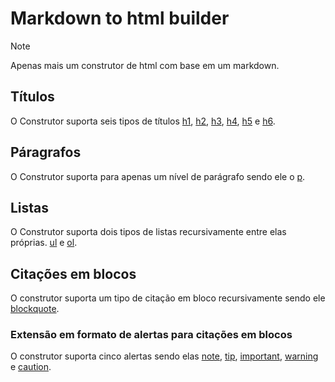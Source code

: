 # Markdown to html builder

>[!NOTE]
>Apenas mais um construtor de html com base em um markdown.

## Títulos
O Construtor suporta seis tipos de títulos 
[h1](/h1/README.md),
[h2](/h2/README.md),
[h3](/h3/README.md),
[h4](/h4/README.md),
[h5](/h5/README.md) e 
[h6](/h6/README.md).

## Páragrafos
O Construtor suporta para apenas um nível de parágrafo sendo ele o 
[p](/p).

## Listas
O Construtor suporta dois tipos de listas recursivamente entre elas próprias.
[ul](/ul/README.md) e
[ol](/ol/README.md).

## Citações em blocos
O construtor suporta um tipo de citação em bloco recursivamente sendo ele
[blockquote](/blockquote/README.md).

### Extensão em formato de alertas para citações em blocos
O construtor suporta cinco alertas sendo elas
[note](/blockquote/alert/note/README.md),
[tip](/blockquote/alert/tip/README.md),
[important](/blockquote/alert/important/README.md),
[warning](/blockquote/alert/warning/README.md) e
[caution](/blockquote/alert/caution/README.md).